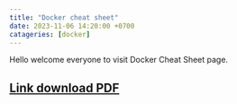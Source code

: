 ```yaml
---
title: "Docker cheat sheet"
date: 2023-11-06 14:20:00 +0700
catageries: [docker]
---
```

Hello welcome everyone to visit Docker Cheat Sheet page.

## [Link download PDF](https://docs.docker.com/get-started/docker_cheatsheet.pdf) ##